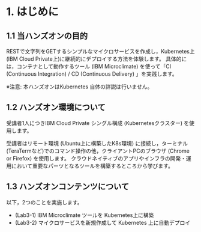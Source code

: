 # 1. はじめに
## 1.1  当ハンズオンの目的
RESTで文字列をGETするシンプルなマイクロサービスを作成し，Kubernetes上 (IBM Cloud Private上)に継続的にデプロイする方法を体験します。
具体的には，コンテナとして動作するツール (IBM Microclimate) を使って「CI (Continuous Integration) / CD (Continuous Delivery) 」を実践します。

※注意: 
本ハンズオンはKubernetes 自体の詳説は行いません。

## 1.2  ハンズオン環境について
受講者1人につきIBM Cloud Private シングル構成 (Kubernetesクラスター) を使用します。

受講者はリモート環境 (Ubuntu上に構築したK8s環境) に接続し，ターミナル(TeraTermなど)でのコマンド操作の他，クライアントPCのブラウザ (Chrome or Firefox) を使用します。
クラウドネイティブのアプリやインフラの開発・運用において重要なパーツとなるツールを構築するところから学びます。

## 1.3  ハンズオンコンテンツについて
以下，2つのことを実施します。
- (Lab3-1) IBM Microclimate ツールを Kubernetes上に構築
- (Lab3-2) マイクロサービスを新規作成して Kubernetes 上に自動デプロイ